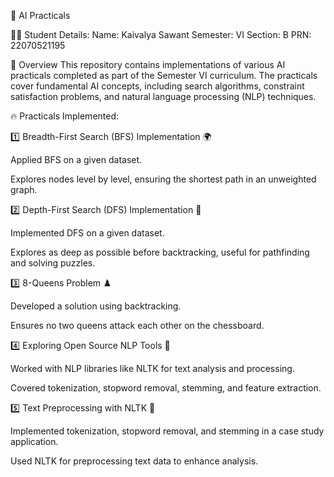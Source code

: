 🚀 AI Practicals

🧑‍🎓 Student Details:
Name: Kaivalya Sawant
Semester: VI
Section: B
PRN: 22070521195

📌 Overview
This repository contains implementations of various AI practicals completed as part of the Semester VI curriculum. The practicals cover fundamental AI concepts, including search algorithms, constraint satisfaction problems, and natural language processing (NLP) techniques.

🔥 Practicals Implemented:

1️⃣ Breadth-First Search (BFS) Implementation 🌍

Applied BFS on a given dataset.

Explores nodes level by level, ensuring the shortest path in an unweighted graph.

2️⃣ Depth-First Search (DFS) Implementation 🔎

Implemented DFS on a given dataset.

Explores as deep as possible before backtracking, useful for pathfinding and solving puzzles.

3️⃣ 8-Queens Problem ♟️

Developed a solution using backtracking.

Ensures no two queens attack each other on the chessboard.

4️⃣ Exploring Open Source NLP Tools 📖

Worked with NLP libraries like NLTK for text analysis and processing.

Covered tokenization, stopword removal, stemming, and feature extraction.

5️⃣ Text Preprocessing with NLTK 📝

Implemented tokenization, stopword removal, and stemming in a case study application.

Used NLTK for preprocessing text data to enhance analysis.
